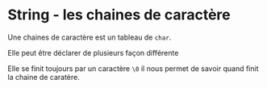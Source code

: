 # String - les chaines de caractère

Une chaines de caractère est un tableau de `char`.
<!--  -->
Elle peut être déclarer de plusieurs façon différente
<!--  -->
Elle se finit toujours par un caractère `\0` il nous permet de savoir quand finit la chaine de caratère.
<!--  -->